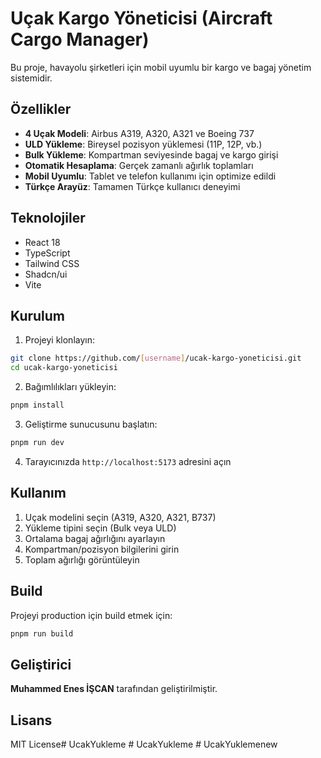# Uçak Kargo Yöneticisi (Aircraft Cargo Manager)

Bu proje, havayolu şirketleri için mobil uyumlu bir kargo ve bagaj yönetim sistemidir.

## Özellikler

- **4 Uçak Modeli**: Airbus A319, A320, A321 ve Boeing 737
- **ULD Yükleme**: Bireysel pozisyon yüklemesi (11P, 12P, vb.)
- **Bulk Yükleme**: Kompartman seviyesinde bagaj ve kargo girişi
- **Otomatik Hesaplama**: Gerçek zamanlı ağırlık toplamları
- **Mobil Uyumlu**: Tablet ve telefon kullanımı için optimize edildi
- **Türkçe Arayüz**: Tamamen Türkçe kullanıcı deneyimi

## Teknolojiler

- React 18
- TypeScript
- Tailwind CSS
- Shadcn/ui
- Vite

## Kurulum

1. Projeyi klonlayın:
```bash
git clone https://github.com/[username]/ucak-kargo-yoneticisi.git
cd ucak-kargo-yoneticisi
```

2. Bağımlılıkları yükleyin:
```bash
pnpm install
```

3. Geliştirme sunucusunu başlatın:
```bash
pnpm run dev
```

4. Tarayıcınızda `http://localhost:5173` adresini açın

## Kullanım

1. Uçak modelini seçin (A319, A320, A321, B737)
2. Yükleme tipini seçin (Bulk veya ULD)
3. Ortalama bagaj ağırlığını ayarlayın
4. Kompartman/pozisyon bilgilerini girin
5. Toplam ağırlığı görüntüleyin

## Build

Projeyi production için build etmek için:

```bash
pnpm run build
```

## Geliştirici

**Muhammed Enes İŞCAN** tarafından geliştirilmiştir.

## Lisans

MIT License#   U c a k Y u k l e m e  
 #   U c a k Y u k l e m e  
 #   U c a k Y u k l e m e n e w  
 